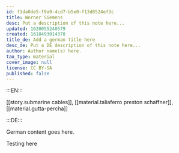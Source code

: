 ```yaml
---
id: f1da0de5-f9a9-4cd7-b5e0-f13d8524ef3c
title: Werner Siemens
desc: Put a description of this note here...
updated: 1620055240579
created: 1618493014378
title_de: Add a german title here
desc_de: Put a DE description of this note here...
author: Author name(s) here.
tao_type: material
cover_image: null
license: CC BY-SA
published: false
---
```


:::EN:::

[[story.submarine cables]], [[material.taliaferro preston schaffner]], [[material.gutta-percha]]

:::DE:::

German content goes here.

Testing here
